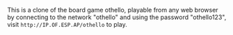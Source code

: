 This is a clone of the board game othello, playable from any web browser by connecting to the network "othello"
and using the password "othello123", visit `http://IP.OF.ESP.AP/othello` to play.

